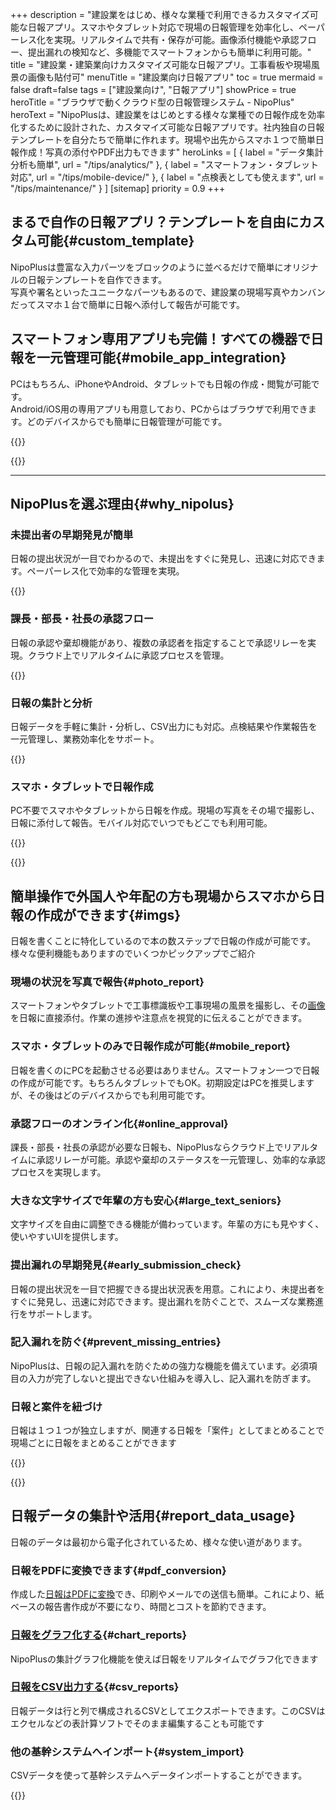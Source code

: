 +++
description = "建設業をはじめ、様々な業種で利用できるカスタマイズ可能な日報アプリ。スマホやタブレット対応で現場の日報管理を効率化し、ペーパーレス化を実現。リアルタイムで共有・保存が可能。画像添付機能や承認フロー、提出漏れの検知など、多機能でスマートフォンからも簡単に利用可能。"
title = "建設業・建築業向けカスタマイズ可能な日報アプリ。工事看板や現場風景の画像も貼付可"
menuTitle = "建設業向け日報アプリ"
toc = true
mermaid = false
draft=false
tags = ["建設業向け", "日報アプリ"]
showPrice = true
heroTitle = "ブラウザで動くクラウド型の日報管理システム - NipoPlus"
heroText = "NipoPlusは、建設業をはじめとする様々な業種での日報作成を効率化するために設計された、カスタマイズ可能な日報アプリです。社内独自の日報テンプレートを自分たちで簡単に作れます。現場や出先からスマホ１つで簡単日報作成！写真の添付やPDF出力もできます"
heroLinks = [
  { label = "データ集計分析も簡単", url = "/tips/analytics/" },
  { label = "スマートフォン・タブレット対応", url = "/tips/mobile-device/" },
  { label = "点検表としても使えます", url = "/tips/maintenance/" }
]
[sitemap]
  priority = 0.9
+++




<div class="row my-5">
<div class="col-lg-7 rootMainText">
<!-- 本文エリア -->

## まるで自作の日報アプリ？テンプレートを自由にカスタム可能{#custom_template}


NipoPlusは豊富な入力パーツをブロックのように並べるだけで簡単にオリジナルの日報テンプレートを自作できます。  
写真や署名といったユニークなパーツもあるので、建設業の現場写真やカンバンだってスマホ１台で簡単に日報へ添付して報告が可能です。

## スマートフォン専用アプリも完備！すべての機器で日報を一元管理可能{#mobile_app_integration}

PCはもちろん、iPhoneやAndroid、タブレットでも日報の作成・閲覧が可能です。  
Android/iOS用の専用アプリも用意しており、PCからはブラウザで利用できます。どのデバイスからでも簡単に日報管理が可能です。

</div>
<div class="col-lg-9">

{{<icatch filename="template-edit" msg="建設業や建築業、その他様々な業種の日報テンプレートを簡単に自分たちで作成できます"  alice="guide">}}

</div>
</div>

{{<nextArrow>}}


---

## NipoPlusを選ぶ理由{#why_nipolus}

<div class="row my-5">
<div class="col-lg-4 rootMainText d-flex flex-column">
<h3>未提出者の早期発見が簡単</h3>
<p>日報の提出状況が一目でわかるので、未提出をすぐに発見し、迅速に対応できます。ペーパーレス化で効率的な管理を実現。</p>
<div class="mt-auto">
{{<btnFull "/tips/required/#easy_find" "提出状況表">}}
</div>
</div>

<div class="col-lg-4 rootMainText d-flex flex-column">
<h3>課長・部長・社長の承認フロー</h3>
<p>日報の承認や棄却機能があり、複数の承認者を指定することで承認リレーを実現。クラウド上でリアルタイムに承認プロセスを管理。</p>
<div class="mt-auto">
{{<btnFull "/docs/manual/write-report/dist/" "承認フロー">}}
</div>
</div>

<div class="col-lg-4 rootMainText d-flex flex-column">
<h3>日報の集計と分析</h3>
<p>日報データを手軽に集計・分析し、CSV出力にも対応。点検結果や作業報告を一元管理し、業務効率化をサポート。</p>
<div class="mt-auto">
{{<btnFull "/docs/manual/analytics/_about/" "集計・グラフ化">}}
</div>
</div>

<div class="col-lg-4 rootMainText d-flex flex-column">
<h3>スマホ・タブレットで日報作成</h3>
<p>PC不要でスマホやタブレットから日報を作成。現場の写真をその場で撮影し、日報に添付して報告。モバイル対応でいつでもどこでも利用可能。</p>
<div class="mt-auto">
{{<btnFull "/tips/mobile-device/" "モバイル対応">}}
</div>
</div>
</div>

{{<nextArrow>}}


## 簡単操作で外国人や年配の方も現場からスマホから日報の作成ができます{#imgs}

日報を書くことに特化しているので本の数ステップで日報の作成が可能です。様々な便利機能もありますのでいくつかピックアップでご紹介

<div class="row my-5">
<div class="col-lg-7 rootMainText">
<!-- 本文エリア -->

### 現場の状況を写真で報告{#photo_report}

スマートフォンやタブレットで工事標識板や工事現場の風景を撮影し、その[画像](/docs/manual/initial-setting/template/binarys/#picture)を日報に直接添付。作業の進捗や注意点を視覚的に伝えることができます。


### スマホ・タブレットのみで日報作成が可能{#mobile_report}

日報を書くのにPCを起動させる必要はありません。スマートフォン一つで日報の作成が可能です。もちろんタブレットでもOK。初期設定はPCを推奨しますが、その後はどのデバイスからでも利用可能です。


### 承認フローのオンライン化{#online_approval}

課長・部長・社長の承認が必要な日報も、NipoPlusならクラウド上でリアルタイムに承認リレーが可能。承認や棄却のステータスを一元管理し、効率的な承認プロセスを実現します。

### 大きな文字サイズで年輩の方も安心{#large_text_seniors}

文字サイズを自由に調整できる機能が備わっています。年輩の方にも見やすく、使いやすいUIを提供します。


### 提出漏れの早期発見{#early_submission_check}

日報の提出状況を一目で把握できる提出状況表を用意。これにより、未提出者をすぐに発見し、迅速に対応できます。提出漏れを防ぐことで、スムーズな業務進行をサポートします。

### 記入漏れを防ぐ{#prevent_missing_entries}

NipoPlusは、日報の記入漏れを防ぐための強力な機能を備えています。必須項目の入力が完了しないと提出できない仕組みを導入し、記入漏れを防ぎます。

<h3>日報と案件を紐づけ</h3>
<p>日報は１つ１つが独立しますが、関連する日報を「案件」としてまとめることで現場ごとに日報をまとめることができます</p>



</div>
<div class="col-lg-9">

{{<icatch filename="work-report" msg="現場の風景や工事案内板を手軽に添付！その後PDF出力も可能"  alice="tablet">}}

</div>
</div>

{{<nextArrow>}}




## 日報データの集計や活用{#report_data_usage}

日報のデータは最初から電子化されているため、様々な使い道があります。


<div class="row my-5">
<div class="col-lg-7 rootMainText">
<!-- 本文エリア -->


### 日報をPDFに変換できます{#pdf_conversion}

作成した[日報はPDFに変換](/docs/manual/read-report/state/#pdf_export)でき、印刷やメールでの送信も簡単。これにより、紙ベースの報告書作成が不要になり、時間とコストを節約できます。


### [日報をグラフ化する](/docs/manual/analytics/chart/){#chart_reports}

NipoPlusの集計グラフ化機能を使えば日報をリアルタイムでグラフ化できます

### [日報をCSV出力する](/docs/manual/analytics/csv/){#csv_reports}

日報データは行と列で構成されるCSVとしてエクスポートできます。このCSVはエクセルなどの表計算ソフトでそのまま編集することも可能です

### 他の基幹システムへインポート{#system_import}

CSVデータを使って基幹システムへデータインポートすることができます。


</div>
<div class="col-lg-9">

{{<icatch filename="chart-created" msg="日報データをもとにリアルタイムでグラフが見れます" alice="ok">}}

</div>
</div>